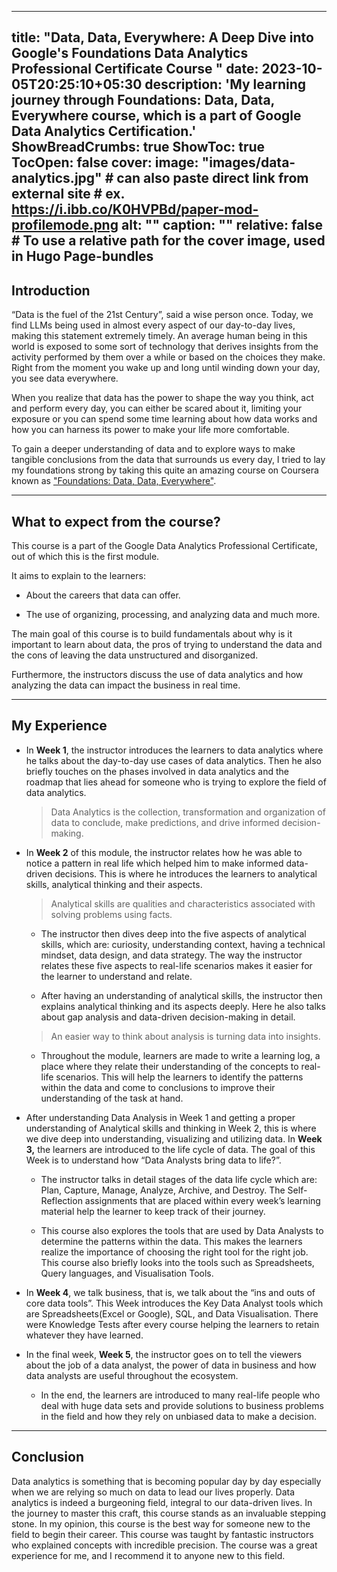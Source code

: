 <!-- ---
title: "Data, Data, Everywhere: A Deep Dive into Google's 'Foundations' Data Analytics Professional Certificate Course"
date: 2023-10-05T20:25:10+05:30
description: 'My learning journey through Foundations: Data, Data, Everywhere course, which is a part of Google Data Analytics Certification.'
ShowBreadCrumbs: true
ShowToc: true
TocOpen: false
cover:
    image: "images/data-analytics.jpg"
    # can also paste direct link from external site
    # ex. https://i.ibb.co/K0HVPBd/paper-mod-profilemode.png
    alt: "<alt text>"
    caption: "<text>"
    relative: false # To use relative path for cover image, used in hugo Page-bundles
--- -->
---
title: "Data, Data, Everywhere: A Deep Dive into Google\'s Foundations Data Analytics Professional Certificate Course "
date: 2023-10-05T20:25:10+05:30
description: 'My learning journey through Foundations: Data, Data, Everywhere course, which is a part of Google Data Analytics Certification.'
ShowBreadCrumbs: true
ShowToc: true
TocOpen: false
cover:
    image: "images/data-analytics.jpg"
    # can also paste direct link from external site
    # ex. https://i.ibb.co/K0HVPBd/paper-mod-profilemode.png
    alt: "<alt text>"
    caption: "<text>"
    relative: false # To use a relative path for the cover image, used in Hugo Page-bundles
---

## Introduction

“Data is the fuel of the 21st Century”, said a wise person once. Today, we find LLMs being used in almost every aspect of our day-to-day lives, making this statement extremely timely. An average human being in this world is exposed to some sort of technology that derives insights from the activity performed by them over a while or based on the choices they make. Right from the moment you wake up and long until winding down your day, you see data everywhere.

When you realize that data has the power to shape the way you think, act and perform every day, you can either be scared about it, limiting your exposure or you can spend some time learning about how data works and how you can harness its power to make your life more comfortable.

To gain a deeper understanding of data and to explore ways to make tangible conclusions from the data that surrounds us every day, I tried to lay my foundations strong by taking this quite an amazing course on Coursera known as ["Foundations: Data, Data, Everywhere"](https://www.coursera.org/learn/foundations-data?specialization=google-data-analytics).

---

## What to expect from the course?

This course is a part of the Google Data Analytics Professional Certificate, out of which this is the first module.

It aims to explain to the learners:

* About the careers that data can offer.
    
* The use of organizing, processing, and analyzing data and much more.
    

The main goal of this course is to build fundamentals about why is it important to learn about data, the pros of trying to understand the data and the cons of leaving the data unstructured and disorganized.

Furthermore, the instructors discuss the use of data analytics and how analyzing the data can impact the business in real time.

---

## My Experience

* In **Week 1**, the instructor introduces the learners to data analytics where he talks about the day-to-day use cases of data analytics. Then he also briefly touches on the phases involved in data analytics and the roadmap that lies ahead for someone who is trying to explore the field of data analytics.
    
    > Data Analytics is the collection, transformation and organization of data to conclude, make predictions, and drive informed decision-making.
    
* In **Week 2** of this module, the instructor relates how he was able to notice a pattern in real life which helped him to make informed data-driven decisions. This is where he introduces the learners to analytical skills, analytical thinking and their aspects.
    
    > Analytical skills are qualities and characteristics associated with solving problems using facts.
    
    * The instructor then dives deep into the five aspects of analytical skills, which are: curiosity, understanding context, having a technical mindset, data design, and data strategy. The way the instructor relates these five aspects to real-life scenarios makes it easier for the learner to understand and relate.
        
    * After having an understanding of analytical skills, the instructor then explains analytical thinking and its aspects deeply. Here he also talks about gap analysis and data-driven decision-making in detail.
        
    
    > An easier way to think about analysis is turning data into insights.
    
    * Throughout the module, learners are made to write a learning log, a place where they relate their understanding of the concepts to real-life scenarios. This will help the learners to identify the patterns within the data and come to conclusions to improve their understanding of the task at hand.
        
* After understanding Data Analysis in Week 1 and getting a proper understanding of Analytical skills and thinking in Week 2, this is where we dive deep into understanding, visualizing and utilizing data. In **Week 3,** the learners are introduced to the life cycle of data. The goal of this Week is to understand how “Data Analysts bring data to life?”.
    
    * The instructor talks in detail stages of the data life cycle which are: Plan, Capture, Manage, Analyze, Archive, and Destroy. The Self-Reflection assignments that are placed within every week’s learning material help the learner to keep track of their journey.
        
    * This course also explores the tools that are used by Data Analysts to determine the patterns within the data. This makes the learners realize the importance of choosing the right tool for the right job. This course also briefly looks into the tools such as Spreadsheets, Query languages, and Visualisation Tools.
        
* In **Week 4**, we talk business, that is, we talk about the “ins and outs of core data tools”. This Week introduces the Key Data Analyst tools which are Spreadsheets(Excel or Google), SQL, and Data Visualisation. There were Knowledge Tests after every course helping the learners to retain whatever they have learned.
    
* In the final week, **Week 5**, the instructor goes on to tell the viewers about the job of a data analyst, the power of data in business and how data analysts are useful throughout the ecosystem.
    
    * In the end, the learners are introduced to many real-life people who deal with huge data sets and provide solutions to business problems in the field and how they rely on unbiased data to make a decision.
        

---

## Conclusion

Data analytics is something that is becoming popular day by day especially when we are relying so much on data to lead our lives properly. Data analytics is indeed a burgeoning field, integral to our data-driven lives. In the journey to master this craft, this course stands as an invaluable stepping stone. In my opinion, this course is the best way for someone new to the field to begin their career. This course was taught by fantastic instructors who explained concepts with incredible precision. The course was a great experience for me, and I recommend it to anyone new to this field.